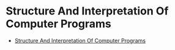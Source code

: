 # Structure And Interpretation Of Computer Programs

- [Structure And Interpretation Of Computer Programs](structure-and-interpretation-of-computer-programs.md)
